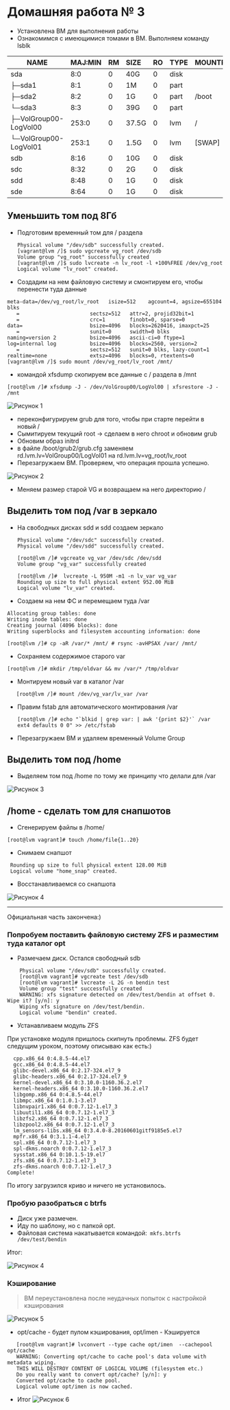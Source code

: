 # Домашняя работа № 3

+ Установлена ВМ для выполнения работы
+ Ознакомимся с имеющимися томами в ВМ. Выполняем команду lsblk

|NAME                     |MAJ:MIN |RM  |SIZE |RO |TYPE| MOUNTPOINT|
|-------------------------|:-------|:---|:----|:--|:---|:--------|
|sda                      | 8:0    |0  | 40G  |0| disk |          |
|├─sda1                    |8:1    |0   | 1M  |0 |part |          |
|├─sda2                    |8:2    |0    |1G  |0| part |/boot     |
|└─sda3                    |8:3    |0  | 39G  |0 |part |          |
|  ├─VolGroup00-LogVol00 |253:0    |0 |37.5G  |0| lvm  |/         |
|  └─VolGroup00-LogVol01 |253:1    |0  |1.5G  |0 |lvm  |[SWAP]    |
|sdb                      | 8:16   |0   |10G  |0| disk |         |
|sdc                       |8:32   |0    |2G  |0 |disk |          |
|sdd                       |8:48   |0    |1G  |0| disk |          |
|sde                       |8:64  | 0    |1G | 0 |disk |           |

## Уменьшить том под 8Гб
+ Подготовим временный том для / раздела

  ```[vagrant@lvm /]$ sudo pvcreate /dev/sdb
  Physical volume "/dev/sdb" successfully created.
  [vagrant@lvm /]$ sudo vgcreate vg_root /dev/sdb
  Volume group "vg_root" successfully created
  [vagrant@lvm /]$ sudo lvcreate -n lv_root -l +100%FREE /dev/vg_root
  Logical volume "lv_root" created.
  
 + Создадим на нем файловую систему и смонтируем его, чтобы перенести туда данные
 
 ```[vagrant@lvm /]$ sudo mkfs.xfs /dev/vg_root/lv_root 
 meta-data=/dev/vg_root/lv_root   isize=512    agcount=4, agsize=655104 blks
    =                       sectsz=512   attr=2, projid32bit=1
    =                       crc=1        finobt=0, sparse=0
 data=                      bsize=4096   blocks=2620416, imaxpct=25
    =                       sunit=0      swidth=0 blks
 naming=version 2           bsize=4096   ascii-ci=0 ftype=1
 log=internal log           bsize=4096   blocks=2560, version=2
    =                       sectsz=512   sunit=0 blks, lazy-count=1
 realtime=none              extsz=4096   blocks=0, rtextents=0
 [vagrant@lvm /]$ sudo mount /dev/vg_root/lv_root /mnt/
 ```
 + командой xfsdump скопируем все данные с / раздела в /mnt

```[root@lvm /]# xfsdump -J - /dev/VolGroup00/LogVol00 | xfsrestore -J - /mnt  ```

![Рисунок 1](http://images.vfl.ru/ii/1628693416/a85dc0bd/35464909.png "Файлы скопировались успешно")

+ переконфигурируем grub для того, чтобы при старте перейти в новый /
+ Сымитируем текущий root -> сделаем в него chroot и обновим grub
+ Обновим образ initrd
+ в файле /boot/grub2/grub.cfg заменяем rd.lvm.lv=VolGroup00/LogVol01 на rd.lvm.lv=vg_root/lv_root
+ Перезагружаем ВМ. Проверяем, что операция прошла успешно.

![Рисунок 2](http://images.vfl.ru/ii/1628694861/ffc3b457/35465167.png "Директория перенесена успешно")

+ Меняем размер старой VG и возвращаем на него директорию /

## Выделить том под /var в зеркало

+ На свободных дисках sdd и sdd создаем зеркало

  ```[root@lvm /]# pvcreate /dev/sdc /dev/sdd
  Physical volume "/dev/sdc" successfully created.
  Physical volume "/dev/sdd" successfully created.
  
  [root@lvm /]# vgcreate vg_var /dev/sdc /dev/sdd
  Volume group "vg_var" successfully created

  [root@lvm /]#  lvcreate -L 950M -m1 -n lv_var vg_var
  Rounding up size to full physical extent 952.00 MiB
  Logical volume "lv_var" created.
  ```
+ Создаем на нем ФС и перемещаем туда /var

 ```[root@lvm /]# mkfs.ext4 /dev/vg_var/lv_var
Allocating group tables: done                            
Writing inode tables: done                            
Creating journal (4096 blocks): done
Writing superblocks and filesystem accounting information: done 
 ```
 
 
  ```[root@lvm /]# mount /dev/vg_var/lv_var /mnt
[root@lvm /]# cp -aR /var/* /mnt/ # rsync -avHPSAX /var/ /mnt/
 ```
+ Сохраняем содержимое старого var

```[root@lvm /]# mkdir /tmp/oldvar && mv /var/* /tmp/oldvar ```

+ Монтируем новый var в каталог /var

```[root@lvm /]# umount /mnt
   [root@lvm /]# mount /dev/vg_var/lv_var /var
```
+ Правим fstab для автоматического монтирования /var
  
  ```[root@lvm /]# echo "`blkid | grep var: | awk '{print $2}'` /var ext4 defaults 0 0" >> /etc/fstab ```
 
+ Перезагружаем ВМ и удаляем временный Volume Group

## Выделить том под /home

+ Выделяем том под /home по тому же принципу что делали для /var

![Рисунок 3](http://images.vfl.ru/ii/1628699926/86850c5c/35465825.png "Директория перенесена успешно")

## /home - сделать том для снапшотов

+ Сгенерируем файлы в /home/ 

```[root@lvm vagrant]# touch /home/file{1..20} ```
+ Снимаем снапшот
 ```[root@lvm vagrant]# lvcreate -L 100MB -s -n home_snap /dev/VolGroup00/LogVol_Home
  Rounding up size to full physical extent 128.00 MiB
  Logical volume "home_snap" created. 
  ```
+ Восстанавливаемся со снапшота

![Рисунок 4](http://images.vfl.ru/ii/1628700564/a1b9ce5c/35465869.png "Восстановление прошло успешно")

***
Официальная часть закончена:)

### Попробуем поставить файловую систему ZFS и разместим туда каталог opt

+ Размечаем диск. Остался свободный sdb

 ``` [root@lvm vagrant]# pvcreate /dev/sdb
     Physical volume "/dev/sdb" successfully created.
     [root@lvm vagrant]# vgcreate test /dev/sdb
     [root@lvm vagrant]# lvcreate -L 2G -n bendin test
     Volume group "test" successfully created
     WARNING: xfs signature detected on /dev/test/bendin at offset 0. Wipe it? [y/n]: y
     Wiping xfs signature on /dev/test/bendin.
     Logical volume "bendin" created.
```

+ Устанавливаем модуль ZFS

При установке модуля пришлось скипнуть проблемы. ZFS будет следущим уроком, поэтому описываю как есть:)
```Skipped (dependency problems):
  cpp.x86_64 0:4.8.5-44.el7                                               
  gcc.x86_64 0:4.8.5-44.el7                                               
  glibc-devel.x86_64 0:2.17-324.el7_9                                     
  glibc-headers.x86_64 0:2.17-324.el7_9                                   
  kernel-devel.x86_64 0:3.10.0-1160.36.2.el7                              
  kernel-headers.x86_64 0:3.10.0-1160.36.2.el7                            
  libgomp.x86_64 0:4.8.5-44.el7                                           
  libmpc.x86_64 0:1.0.1-3.el7                                             
  libnvpair1.x86_64 0:0.7.12-1.el7_3                                      
  libuutil1.x86_64 0:0.7.12-1.el7_3                                       
  libzfs2.x86_64 0:0.7.12-1.el7_3                                         
  libzpool2.x86_64 0:0.7.12-1.el7_3                                       
  lm_sensors-libs.x86_64 0:3.4.0-8.20160601gitf9185e5.el7                 
  mpfr.x86_64 0:3.1.1-4.el7                                               
  spl.x86_64 0:0.7.12-1.el7_3                                             
  spl-dkms.noarch 0:0.7.12-1.el7_3                                        
  sysstat.x86_64 0:10.1.5-19.el7                                          
  zfs.x86_64 0:0.7.12-1.el7_3                                             
  zfs-dkms.noarch 0:0.7.12-1.el7_3  
Complete!
```
По итогу загрузился криво и ничего не установилось.

### Пробую разобраться с btrfs

+ Диск уже размечен. 
+ Иду по шаблону, но с папкой opt.
+ Файловая система накатывается командой:```  mkfs.btrfs /dev/test/bendin ``` 

Итог:

![Рисунок 4](http://images.vfl.ru/ii/1628704344/29349eea/35466492.png "Восстановление прошло успешно")

### Кэширование

> ВМ переустановлена после неудачных попыток с настройкой кэширования

![Рисунок 5](http://images.vfl.ru/ii/1628712017/4eaab320/35467854.png "Размечены диски")

+ opt/cache - будет пулом кэширования, opt/imen - Кэшируется
``` 
   [root@lvm vagrant]# lvconvert --type cache opt/imen  --cachepool opt/cache
   WARNING: Converting opt/cache to cache pool's data volume with metadata wiping.
   THIS WILL DESTROY CONTENT OF LOGICAL VOLUME (filesystem etc.)
   Do you really want to convert opt/cache? [y/n]: y
   Converted opt/cache to cache pool.
   Logical volume opt/imen is now cached.
  ```
+ Итог
![Рисунок 6](http://images.vfl.ru/ii/1628712240/3a461e80/35467871.png "Процесс кэширования")


























 




